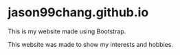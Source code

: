 # jason99chang.github.io

This is my website made using Bootstrap.

This website was made to show my interests and hobbies.

